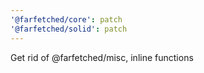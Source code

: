 ```yaml
---
'@farfetched/core': patch
'@farfetched/solid': patch
---
```


Get rid of @farfetched/misc, inline functions
